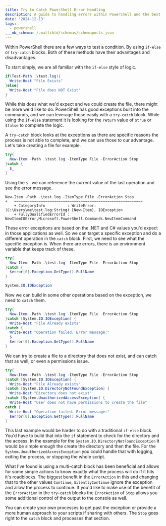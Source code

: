 ```yaml
---
title: Try to Catch PowerShell Error Handling
description: A guide to handling errors within PowerShell and the best approach
date: '2024-12-13'
tags:
  - powershell
___mb_schema: /.mattrbld/schemas/schemaposts.json
---
```


Within PowerShell there are a few ways to test a condition. By using `if-else` or `try-catch` blocks. Both of these methods have their advantages and disadvantages.

To start simply, we are all familiar with the `if-else` style of logic.

```powershell
if(Test-Path .\test.log){
  Write-Host "File Exists"
}else{
  Write-Host "File does NOT Exist"
}
```

While this does what we'd expect and we could create the file, there might be more we'd like to do. PowerShell has good exceptions built into the commands, and we can leverage those easily with a `try-catch` block. While using the `if-else` statement it is looking for the `return` value of `$true` or `$false` to complete the logic.

A `try-catch` block looks at the exceptions as there are specific reasons the process is not able to complete, and we can use those to our advantage. Let's take creating a file for example.

```powershell
try{
  New-Item -Path .\test.log -ItemType File -ErrorAction Stop
}catch {
  $_
}
```

Using the `$_` we can reference the current value of the last operation and see the error message.

```text
New-Item -Path .\test.log -ItemType File -ErrorAction Stop
+   ~~~~~~~~~~~~~~~~~~~~~~~~~~~~~~~~~~~~~~~~~~~~~~~~~~~~~~~~~~
    + CategoryInfo          : WriteError: (C:\Users\me\test.log:String) [New-Item], IOException
    + FullyQualifiedErrorId : NewItemIOError,Microsoft.PowerShell.Commands.NewItemCommand
```

These error exceptions are based on the .NET and C# values you'd expect in those applications as well. So we can target a specific exception and do a different operation in the `catch` block. First, we need to see what the specific exception is. When there are errors, there is an environment variable that keeps track of these.

```powershell
try{
  New-Item -Path .\test.log -ItemType File -ErrorAction Stop
}catch {
  $error[0].Exception.GetType().FullName
}

System.IO.IOException
```

Now we can build in some other operations based on the exception, we need to `catch` them.

```powershell
try{
  New-Item -Path .\test.log -ItemType File -ErrorAction Stop
}catch [System.IO.IOException] {
  Write-Host "File Already exists"
}catch {
  Write-Host "Operation failed. Error message:"
  $_
  $error[0].Exception.GetType().FullName
}
```

We can try to create a file to a directory that does not exist, and can catch that as well, or even a permissions issue.

```powershell
try{
  New-Item -Path .\test.log -ItemType File -ErrorAction Stop
}catch [System.IO.IOException] {
  Write-Host "File Already exists"
}catch [System.IO.DirectoryNotFoundException] {
  Write-Host "Directory does not exist"
}catch [System.UnauthorizedAccessException] {
  Write-Host "User does not have permissions to create the file"
catch {
  Write-Host "Operation failed. Error message:"
  $error[0].Exception.GetType().FullName
}
```

This last example would be harder to do with a traditional `if-else` block. You'd have to build that into the `if` statement to check for the directory and the access. In the example for the `System.IO.DirectoryNotFoundException` it would be simple enough the create the directory and then the file. For the `System.UnauthorizedAccessException` you could handle that with logging, exiting the process, or stopping the whole script.

What I've found is using a multi-catch block has been beneficial and allows for some simple actions to know exactly what the process will do if it hits it's roadblocks. The biggest benefit in the `ErrorAction` in this and changing that to the other values `Continue`, `SilentlyContinue` ignore the exception and allow the process to continue. If you'd like to make use of the benefit of the `ErrorAction` in the `try-catch` blocks the `ErrorAction` of `Stop` allows you some additional control of the output to the console as well.

You can create your own processes to get past the exception or provide a more human approach to your scripts if sharing with others. The `Stop` goes right to the `catch` block and processes that section.

